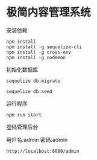 # 极简内容管理系统

安装依赖

```shell
npm install
npm install -g sequelize-cli
npm install -g cross-env
npm install -g nodemon
```

初始化数据库

```shell
sequelize db:migrate

sequelize db:seed
```

运行程序

```shell
npm run start
```

登陆管理后台

用户名:admin 密码:admin
```
http://localhost:8080/admin
```